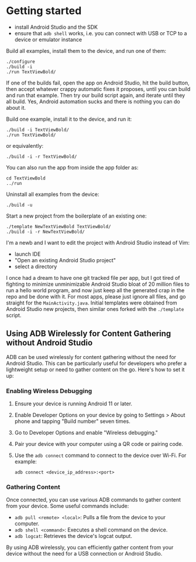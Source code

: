 # Getting started

- install Android Studio and the SDK
- ensure that `adb shell` works, i.e. you can connect with USB or TCP to a device or emulator instance

Build all examples, install them to the device, and run one of them:

    ./configure
    ./build -i
    ./run TextViewBold/

If one of the builds fail, open the app on Android Studio, hit the build button, then accept whatever crappy automatic fixes it proposes, until you can build and run that example. Then try our build script again, and iterate until they all build. Yes, Android automation sucks and there is nothing you can do about it.

Build one example, install it to the device, and run it:

    ./build -i TextViewBold/
    ./run TextViewBold/

or equivalently:

    ./build -i -r TextViewBold/

You can also run the app from inside the app folder as:

    cd TextViewBold
    ../run

Uninstall all examples from the device:

    ./build -u

Start a new project from the boilerplate of an existing one:

    ./template NewTextViewBold TextViewBold/
    ./build -i -r NewTextViewBold/

I'm a newb and I want to edit the project with Android Studio instead of Vim:

- launch IDE
- "Open an existing Android Studio project"
- select a directory

I once had a dream to have one git tracked file per app, but I got tired of fighting to minimize unminimizable Android Studio bloat of 20 million files to run a hello world program, and now just keep all the generated crap in the repo and be done with it. For most apps, please just ignore all files, and go straight for the `MainActivity.java`. Initial templates were obtained from Android Studio new projects, then similar ones forked with the `./template` script.

## Using ADB Wirelessly for Content Gathering without Android Studio

ADB can be used wirelessly for content gathering without the need for Android Studio. This can be particularly useful for developers who prefer a lightweight setup or need to gather content on the go. Here's how to set it up:

### Enabling Wireless Debugging

1. Ensure your device is running Android 11 or later.
2. Enable Developer Options on your device by going to Settings > About phone and tapping "Build number" seven times.
3. Go to Developer Options and enable "Wireless debugging."
4. Pair your device with your computer using a QR code or pairing code.
5. Use the `adb connect` command to connect to the device over Wi-Fi. For example:

    ```
    adb connect <device_ip_address>:<port>
    ```

### Gathering Content

Once connected, you can use various ADB commands to gather content from your device. Some useful commands include:

- `adb pull <remote> <local>`: Pulls a file from the device to your computer.
- `adb shell <command>`: Executes a shell command on the device.
- `adb logcat`: Retrieves the device's logcat output.

By using ADB wirelessly, you can efficiently gather content from your device without the need for a USB connection or Android Studio.
